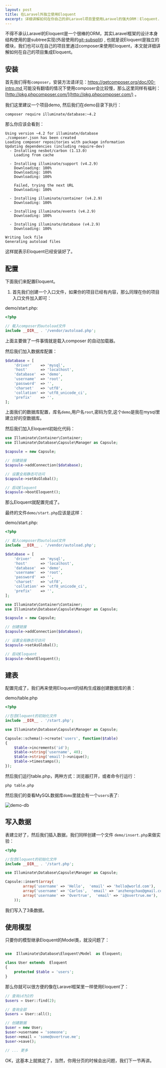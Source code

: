 ```yaml
---
layout: post
title: 在Laravel外独立使用Eloquent
excerpt: 详细讲解如何在你自己的非Laravel项目里使用Laravel的强大ORM：Eloquent.
---
```



不得不承认Laravel的Eloquent是一个很棒的ORM，其实Laravel框架的设计本身结构使用的是subtree实现(外层使用的[git-subsplit](https://github.com/dflydev/git-subsplit)) , 也就是说Eloquent是独立的模块，我们也可以在自己的项目里通过composer来使用Eloquent，本文就详细讲解如何在自己的项目集成Eloquent。

## 安装

首先我们得有`composer`，安装方法请详见：[https://getcomposer.org/doc/00-intro.md ](https://getcomposer.org/doc/00-intro.md)
可能没有翻墙的情况下使用composer会比较慢，那么这里同样有福利：[http://pkg.phpcomposer.com/](http://pkg.phpcomposer.com/) 。

我们这里建议一个项目demo, 然后我们在demo目录下执行：

```shell
composer require illuminate/database:~4.2
```
那么你应该会看到：
```shell
Using version ~4.2 for illuminate/database
./composer.json has been created
Loading composer repositories with package information
Updating dependencies (including require-dev)
  - Installing nesbot/carbon (1.13.0)
    Loading from cache

  - Installing illuminate/support (v4.2.9)
    Downloading: 100%
    Downloading: 100%
    Downloading: 100%

    Failed, trying the next URL
    Downloading: 100%

  - Installing illuminate/container (v4.2.9)
    Downloading: 100%

  - Installing illuminate/events (v4.2.9)
    Downloading: 100%

  - Installing illuminate/database (v4.2.9)
    Downloading: 100%

Writing lock file
Generating autoload files
```

这样就表示Eloquent已经安装好了。


## 配置

下面我们来配置Eloquent。

1. 首先我们创建一个入口文件，如果你的项目已经有内容，那么同理在你的项目入口文件加入即可：

demo/start.php:

```php
<?php

// 载入composer的autoload文件
include __DIR__ . '/vendor/autoload.php';
```
上面主要做了一件事情就是载入composer 的自动加载器。

然后我们加入数据库配置：

```php
$database = [
    'driver'    => 'mysql',
    'host'      => 'localhost',
    'database'  => 'demo',
    'username'  => 'root',
    'password'  => '',
    'charset'   => 'utf8',
    'collation' => 'utf8_unicode_ci',
    'prefix'    => '',
];
```

上面我们的数据库配置，库名`demo`,用户名`root`,密码为空,这个`demo`是我在mysql里建立好的空数据库。


然后我们加入Eloquent初始化代码：

```php
use Illuminate\Container\Container;
use Illuminate\Database\Capsule\Manager as Capsule;

$capsule = new Capsule;

// 创建链接
$capsule->addConnection($database);

// 设置全局静态可访问
$capsule->setAsGlobal();

// 启动Eloquent
$capsule->bootEloquent();

```

那么Eloquent就配置完成了。

最终的文件`demo/start.php`应该是这样：

demo/start.php: 
```php
<?php

// 载入composer的autoload文件
include __DIR__ . '/vendor/autoload.php';

$database = [
    'driver'    => 'mysql',
    'host'      => 'localhost',
    'database'  => 'demo',
    'username'  => 'root',
    'password'  => '',
    'charset'   => 'utf8',
    'collation' => 'utf8_unicode_ci',
    'prefix'    => '',
];

use Illuminate\Container\Container;
use Illuminate\Database\Capsule\Manager as Capsule;

$capsule = new Capsule;

// 创建链接
$capsule->addConnection($database);

// 设置全局静态可访问
$capsule->setAsGlobal();

// 启动Eloquent
$capsule->bootEloquent();
```

## 建表

配置完成了，我们再来使用Eloquent的结构生成器创建数据库的表：

demo/table.php

```php
<?php

//包含Eloquent的初始化文件
include __DIR__ . '/start.php';

use Illuminate\Database\Capsule\Manager as Capsule;

Capsule::schema()->create('users', function($table)
{
    $table->increments('id');
    $table->string('username', 40);
    $table->string('email')->unique();
    $table->timestamps();
});
```

然后我们运行table.php，两种方式：浏览器打开，或者命令行运行：
```shell
php table.php
```

然后我们的查看MySQL数据库`domo`里就会有一个`users`表了:

![demo-db](/attachments/images/db-demo.png)

##  写入数据

表建立好了，然后我们插入数据，我们同样创建一个文件 `demo/insert.php`来做实验：


```php
<?php

//包含Eloquent的初始化文件
include __DIR__ . '/start.php';

use Illuminate\Database\Capsule\Manager as Capsule;

Capsule::insert(array(
        array('username' => 'Hello',  'email' => 'hello@world.com'),
        array('username' => 'Carlos',  'email' => 'anzhengchao@gmail.com'),
        array('username' => 'Overtrue',  'email' => 'i@overtrue.me'),
    ));


```

我们写入了3条数据。

## 使用模型

只要你的模型继承Eloquent的Model类，就没问题了：

```php

use  Illuminate\Database\Eloquent\Model  as Eloquent; 

class User extends  Eloquent 
{
	protected $table = 'users';
}

```

那么你就可以很方便的像在Laravel框架里一样使用Eloquent了：

```php
// 查询id为2的
$users = User::find(2);

// 查询全部
$users = User::all();

// 创建数据
$user = new User;
$user->username = 'someone';
$user->email = 'some@overtrue.me';
$user->save();

// ... 更多

```

OK，这基本上就搞定了，当然，你用分页的时候会出问题，我们下一节再讲。

